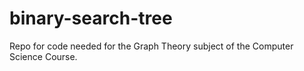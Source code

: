# binary-search-tree
Repo for code needed for the Graph Theory subject of the Computer Science Course.
